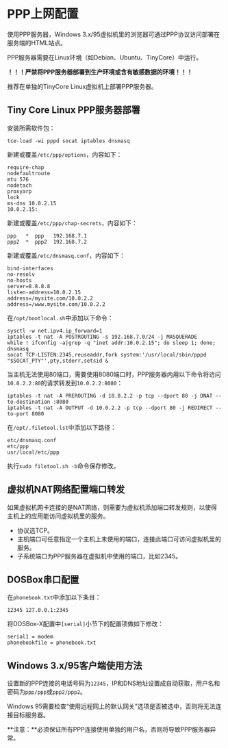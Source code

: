 PPP上网配置
===========

使用PPP服务器，Windows 3.x/95虚拟机里的浏览器可通过PPP协议访问部署在服务端的HTML站点。

PPP服务器需要在Linux环境（如Debian、Ubuntu、TinyCore）中运行。

**！！！严禁将PPP服务器部署到生产环境或含有敏感数据的环境！！！**

推荐在单独的TinyCore Linux虚拟机上部署PPP服务器。

Tiny Core Linux PPP服务器部署
-----------------------------

安装所需软件包：

	tce-load -wi pppd socat iptables dnsmasq

新建或覆盖`/etc/ppp/options`，内容如下：

	require-chap
	nodefaultroute
	mtu 576
	nodetach
	proxyarp
	lock
	ms-dns 10.0.2.15
	10.0.2.15:

新建或覆盖`/etc/ppp/chap-secrets`，内容如下：

	ppp   *  ppp   192.168.7.1
	ppp2  *  ppp2  192.168.7.2

新建或覆盖`/etc/dnsmasq.conf`，内容如下：

	bind-interfaces
	no-resolv
	no-hosts
	server=8.8.8.8
	listen-address=10.0.2.15
	address=/mysite.com/10.0.2.2
	address=/www.mysite.com/10.0.2.2

在`/opt/bootlocal.sh`中添加以下命令：

	sysctl -w net.ipv4.ip_forward=1
	iptables -t nat -A POSTROUTING -s 192.168.7.0/24 -j MASQUERADE
	while ! ifconfig -a|grep -q "inet addr:10.0.2.15"; do sleep 1; done;
	dnsmasq
	socat TCP-LISTEN:2345,reuseaddr,fork system:'/usr/local/sbin/pppd "$SOCAT_PTY"',pty,stderr,setsid &

当主机无法使用80端口，需要使用8080端口时，PPP服务器内用以下命令将访问`10.0.2.2:80`的请求转发到`10.0.2.2:8080`：

	iptables -t nat -A PREROUTING -d 10.0.2.2 -p tcp --dport 80 -j DNAT --to-destination :8080
	iptables -t nat -A OUTPUT -d 10.0.2.2 -p tcp --dport 80 -j REDIRECT --to-port 8080

在`/opt/.filetool.lst`中添加以下路径：

	etc/dnsmasq.conf
	etc/ppp
	usr/local/etc/ppp

执行`sudo filetool.sh -b`命令保存修改。

虚拟机NAT网络配置端口转发
-------------------------

如果虚拟机网卡连接的是NAT网络，则需要为虚拟机添加端口转发规则，以使得主机上的应用能访问虚拟机里的服务。

* 协议选TCP。
* 主机端口可任意指定一个主机上未使用的端口，连接此端口可访问虚拟机里的服务。
* 子系统端口为PPP服务器在虚拟机中使用的端口，比如2345。

DOSBox串口配置
--------------

在`phonebook.txt`中添加以下条目：

	12345 127.0.0.1:2345

将DOSBox-X配置中`[serial]`小节下的配置项做如下修改：

	serial1 = modem
	phonebookfile = phonebook.txt

Windows 3.x/95客户端使用方法
----------------------------

设置新的PPP连接的电话号码为`12345`，IP和DNS地址设置成自动获取，用户名和密码为`ppp/ppp`或`ppp2/ppp2`。

Windows 95需要检查“使用远程网上的默认网关”选项是否被选中，否则将无法连接目标服务器。

**注意：**必须保证所有PPP连接使用单独的用户名，否则将导致PPP服务器异常。

